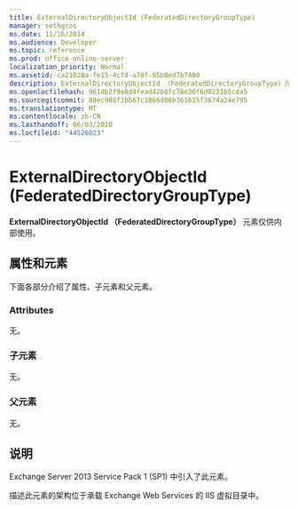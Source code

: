 ```yaml
---
title: ExternalDirectoryObjectId (FederatedDirectoryGroupType)
manager: sethgros
ms.date: 11/16/2014
ms.audience: Developer
ms.topic: reference
ms.prod: office-online-server
localization_priority: Normal
ms.assetid: ca21028a-fe15-4cf4-a70f-05b0ed7b7480
description: ExternalDirectoryObjectId （FederatedDirectoryGroupType）元素仅供内部使用。
ms.openlocfilehash: 961db2f9e0d4fead42b8fc78e30f6d0231b5cda5
ms.sourcegitcommit: 88ec988f2bb67c1866d06b361615f3674a24e795
ms.translationtype: MT
ms.contentlocale: zh-CN
ms.lasthandoff: 06/03/2020
ms.locfileid: "44526023"
---
```

# <a name="externaldirectoryobjectid-federateddirectorygrouptype"></a>ExternalDirectoryObjectId (FederatedDirectoryGroupType)

**ExternalDirectoryObjectId （FederatedDirectoryGroupType）** 元素仅供内部使用。 

## <a name="attributes-and-elements"></a>属性和元素

下面各部分介绍了属性、子元素和父元素。
  
### <a name="attributes"></a>Attributes

无。
  
### <a name="child-elements"></a>子元素

无。
  
### <a name="parent-elements"></a>父元素

无。
  
## <a name="remarks"></a>说明

Exchange Server 2013 Service Pack 1 (SP1) 中引入了此元素。
  
描述此元素的架构位于承载 Exchange Web Services 的 IIS 虚拟目录中。
  

